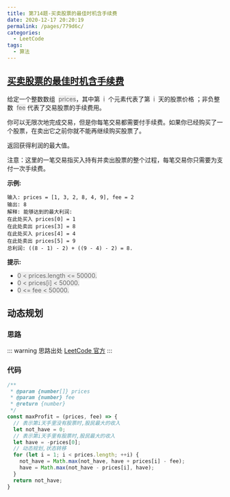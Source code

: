 ```yaml
---
title: 第714题-买卖股票的最佳时机含手续费
date: 2020-12-17 20:20:19
permalink: /pages/779d6c/
categories:
  - LeetCode
tags:
  - 算法
---
```


## [买卖股票的最佳时机含手续费](https://leetcode-cn.com/problems/best-time-to-buy-and-sell-stock-with-transaction-fee/)

给定一个整数数组  <font style="background: #eee; color: #666;">prices</font>，其中第  <font style="background: #eee; color: #666;">i</font>  个元素代表了第  <font style="background: #eee; color: #666;">i</font>  天的股票价格 ；非负整数  <font style="background: #eee; color: #666;">fee</font> 代表了交易股票的手续费用。

你可以无限次地完成交易，但是你每笔交易都需要付手续费。如果你已经购买了一个股票，在卖出它之前你就不能再继续购买股票了。

返回获得利润的最大值。

注意：这里的一笔交易指买入持有并卖出股票的整个过程，每笔交易你只需要为支付一次手续费。

**示例:**

```
输入: prices = [1, 3, 2, 8, 4, 9], fee = 2
输出: 8
解释: 能够达到的最大利润:
在此处买入 prices[0] = 1
在此处卖出 prices[3] = 8
在此处买入 prices[4] = 4
在此处卖出 prices[5] = 9
总利润: ((8 - 1) - 2) + ((9 - 4) - 2) = 8.
```

<!-- more -->

**提示:**

- <font style="background: #eee; color: #666;">0 < prices.length <= 50000.</font>
- <font style="background: #eee; color: #666;">0 < prices[i] < 50000.</font>
- <font style="background: #eee; color: #666;">0 <= fee < 50000.</font>

## 动态规划

### 思路

::: warning 思路出处
[LeetCode 官方](https://leetcode-cn.com/problems/best-time-to-buy-and-sell-stock-with-transaction-fee/solution/mai-mai-gu-piao-de-zui-jia-shi-ji-han-sh-rzlz/)
:::

### 代码

```JavaScript
/**
 * @param {number[]} prices
 * @param {number} fee
 * @return {number}
 */
const maxProfit = (prices, fee) => {
  // 表示第i天手里没有股票时,股民最大的收入
  let not_have = 0;
  // 表示第i天手里有股票时,股民最大的收入
  let have = -prices[0];
  // 动态规划,状态转移
  for (let i = 1; i < prices.length; ++i) {
    not_have = Math.max(not_have, have + prices[i] - fee);
    have = Math.max(not_have - prices[i], have);
  }
  return not_have;
}
```
